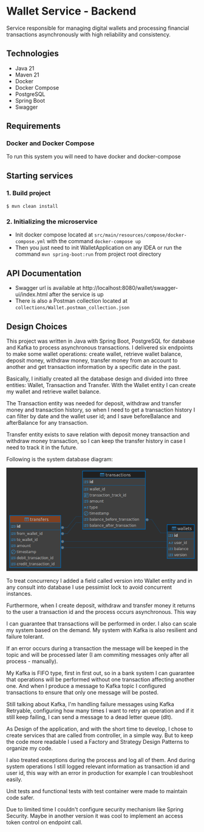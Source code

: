 # Wallet Service - Backend

Service responsible for managing digital wallets and processing financial transactions asynchronously with high reliability and consistency.

## Technologies

- Java 21
- Maven 21
- Docker
- Docker Compose
- PostgreSQL
- Spring Boot
- Swagger

## Requirements

### Docker and Docker Compose

To run this system you will need to have docker and docker-compose

## Starting services

### 1. Build project

```
$ mvn clean install
```

### 2. Initializing the microservice

- Init docker compose located at `src/main/resources/compose/docker-compose.yml` with the command `docker-compose up`
- Then you just need to init WalletApplication on any IDEA or run the command `mvn spring-boot:run` from project root directory

## API Documentation

- Swagger url is available at http://localhost:8080/wallet/swagger-ui/index.html after the service is up
- There is also a Postman collection located at ```collections/Wallet.postman_collection.json```

## Design Choices

This project was written in Java with Spring Boot, PostgreSQL for database and Kafka to process asynchronous transactions.
I delivered six endpoints to make some wallet operations: create wallet, retrieve wallet balance, deposit money, withdraw money, transfer money from an account to another and get transaction information by a specific date in the past.

Basically, I initially created all the database design and divided into three entities: Wallet, Transaction and Transfer.
With the Wallet entity I can create my wallet and retrieve wallet balance.

The Transaction entity was needed for deposit, withdraw and transfer money and transaction history, so when I need to get a transaction history I can filter by date and the wallet user id; and I save beforeBalance and afterBalance for any transaction.

Transfer entity exists to save relation with deposit money transaction and withdraw money transaction, so I can keep the transfer history in case I need to track it in the future.

Following is the system database diagram:

![wallet-system-database-diagram.png](wallet-system-database-diagram.png)

To treat concurrency I added a field called version into Wallet entity and in any consult into database I use pessimist lock to avoid concurrent instances.

Furthermore, when I create deposit, withdraw and transfer money it returns to the user a transaction id and the process occurs asynchronous. This way

I can guarantee that transactions will be performed in order. I also can scale my system based on the demand. My system with Kafka is also resilient and failure tolerant.

If an error occurs during a transaction the message will be keeped in the topic and will be processed later (I am commiting messages only after all process - manually).

My Kafka is FIFO type, first in first out, so in a bank system I can guarantee that operations will be performed without one transaction affecting another one. And when I produce a message to Kafka topic I configured transactions to ensure that only one message will be posted.

Still talking about Kafka, I'm handling failure messages using Kafka Retryable, configuring how many times I want to retry an operation and if it still keep failing, I can send a message to a dead letter queue (dlt).

As Design of the application, and with the short time to develop, I chose to create services that are called from controller, in a simple way. But to keep the code more readable I used a Factory and Strategy Design Patterns to organize my code.

I also treated exceptions during the process and log all of them.
And during system operations I still logged relevant information as transaction id and user id, this way with an error in production for example I can troubleshoot easily.

Unit tests and functional tests with test container were made to maintain code safer.

Due to limited time I couldn't configure security mechanism like Spring Security. Maybe in another version it was cool to implement an access token control on endpoint call.
